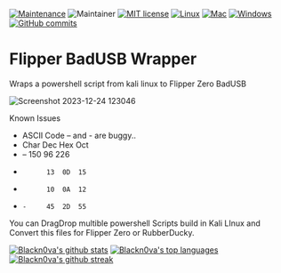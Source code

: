 [![Maintenance](https://img.shields.io/badge/Maintained%3F-yes-green.svg)](https://GitHub.com/Blackn0va/Flipper_BadUSB_Wrapper/graphs/commit-activity)
![Maintainer](https://img.shields.io/badge/maintainer-Blackn0va-blue)
[![MIT license](https://img.shields.io/badge/License-MIT-blue.svg)](https://lbesson.mit-license.org/)
[![Linux](https://img.shields.io/badge/Linux--red.svg)](https://shields.io/)
[![Mac](https://img.shields.io/badge/Mac--red.svg)](https://shields.io/)
[![Windows](https://img.shields.io/badge/Windows--green.svg)](https://shields.io/)
[![GitHub commits](https://badgen.net/github/commits/Blackn0va/Flipper_BadUSB_Wrapper)](https://GitHub.com/Blackn0va/Flipper_BadUSB_Wrapper/commit/)

# Flipper BadUSB Wrapper
Wraps a powershell script from kali linux to Flipper Zero BadUSB

![Screenshot 2023-12-24 123046](https://github.com/Blackn0va/Flipper_BadUSB_Wrapper/assets/12220332/82c58b6e-82eb-41b6-9d5f-efef0a46b6ec)


Known Issues

- ASCII Code – and - are buggy..
-   Char	Dec	Hex	Oct
-   –	    150	96	226
-	        13  0D	15
-	        10  0A	12
-	  -     45  2D	55


You can DragDrop multible powershell Scripts build in Kali LInux and Convert this files for Flipper Zero or RubberDucky.

[![Blackn0va's github stats](https://github-readme-stats.vercel.app/api?username=Blackn0va&theme=blue-green)](https://github.com/Blackn0va/)
[![Blackn0va's top languages](https://github-readme-stats.vercel.app/api/top-langs/?username=Blackn0va&theme=blue-green)](https://github.com/Blackn0va/)
[![Blackn0va's github streak](https://github-readme-streak-stats.herokuapp.com/?user=Blackn0va&theme=blue-green)](https://github.com/Blackn0va/)

